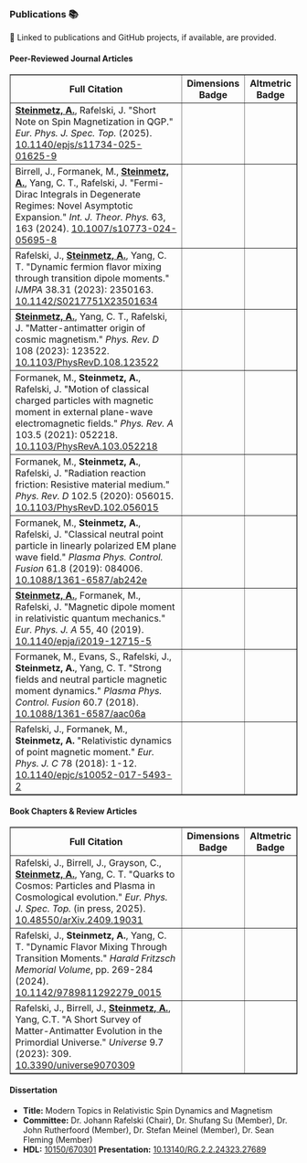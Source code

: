 ### Publications 📚

<script async src="https://badge.dimensions.ai/badge.js" charset="utf-8"></script>
<script type='text/javascript' src='https://d1bxh8uas1mnw7.cloudfront.net/assets/embed.js'></script>

<p>🔗 Linked to publications and GitHub projects, if available, are provided.</p>

<h4>Peer-Reviewed Journal Articles</h4>
<table border="1">
  <thead>
    <tr>
      <th>Full Citation</th>
      <th>Dimensions Badge</th>
      <th>Altmetric Badge</th>
    </tr>
  </thead>
  <tbody>
    <tr>
      <td>
        <strong><a href="https://github.com/ajsteinmetz/short-note-qgp">Steinmetz, A.</a></strong>, Rafelski, J. "Short Note on Spin Magnetization in QGP." <i>Eur. Phys. J. Spec. Top.</i> (2025). <a href="https://doi.org/10.1140/epjs/s11734-025-01625-9">10.1140/epjs/s11734-025-01625-9</a>
      </td>
      <td>
        <span class="__dimensions_badge_embed__" data-doi="10.1140/epjs/s11734-025-01625-9" data-hide-zero-citations="true" data-style="small_circle" data-legend="hover-left"></span>
      </td>
      <td>
        <div data-badge-type="donut" data-badge-popover="right" data-doi="10.1140/epjs/s11734-025-01625-9" data-hide-no-mentions="true" class="altmetric-embed"></div>
      </td>
    </tr>
    <tr>
      <td>
        Birrell, J., Formanek, M., <strong><a href="https://github.com/ajsteinmetz/fermi-distribution">Steinmetz, A.</a></strong>, Yang, C. T., Rafelski, J. "Fermi-Dirac Integrals in Degenerate Regimes: Novel Asymptotic Expansion." <i>Int. J. Theor. Phys.</i> 63, 163 (2024). <a href="https://doi.org/10.1007/s10773-024-05695-8">10.1007/s10773-024-05695-8</a>
      </td>
      <td>
        <span class="__dimensions_badge_embed__" data-doi="10.1007/s10773-024-05695-8" data-hide-zero-citations="true" data-style="small_circle" data-legend="hover-left"></span>
      </td>
      <td>
        <div data-badge-type="donut" data-badge-popover="right" data-doi="10.1007/s10773-024-05695-8" data-hide-no-mentions="true" class="altmetric-embed"></div>
      </td>
    </tr>
    <tr>
      <td>
        Rafelski, J., <strong><a href="https://github.com/ajsteinmetz/neutrino-transition-moments">Steinmetz, A.</a></strong>, Yang, C. T. "Dynamic fermion flavor mixing through transition dipole moments." <em>IJMPA</em> 38.31 (2023): 2350163. <a href="https://doi.org/10.1142/S0217751X23501634">10.1142/S0217751X23501634</a>
      </td>
      <td>
        <span class="__dimensions_badge_embed__" data-doi="10.1142/S0217751X23501634" data-hide-zero-citations="true" data-style="small_circle" data-legend="hover-left"></span>
      </td>
      <td>
        <div data-badge-type="donut" data-badge-popover="right" data-doi="10.1142/S0217751X23501634" data-hide-no-mentions="true" class="altmetric-embed"></div>
      </td>
    </tr>
    <tr>
      <td>
        <strong><a href="https://github.com/ajsteinmetz/plasma-partition">Steinmetz, A.</a></strong>, Yang, C. T., Rafelski, J. "Matter-antimatter origin of cosmic magnetism." <em>Phys. Rev. D</em> 108 (2023): 123522. <a href="https://doi.org/10.1103/PhysRevD.108.123522">10.1103/PhysRevD.108.123522</a>
      </td>
      <td>
        <span class="__dimensions_badge_embed__" data-doi="10.1103/PhysRevD.108.123522" data-hide-zero-citations="true" data-style="small_circle" data-legend="hover-left"></span>
      </td>
      <td>
        <div data-badge-type="donut" data-badge-popover="right" data-doi="10.1103/PhysRevD.108.123522" data-hide-no-mentions="true" class="altmetric-embed"></div>
      </td>
    </tr>
    <tr>
      <td>
        Formanek, M., <strong>Steinmetz, A.</strong>, Rafelski, J. "Motion of classical charged particles with magnetic moment in external plane-wave electromagnetic fields." <em>Phys. Rev. A</em> 103.5 (2021): 052218. <a href="https://doi.org/10.1103/PhysRevA.103.052218">10.1103/PhysRevA.103.052218</a>
      </td>
      <td>
        <span class="__dimensions_badge_embed__" data-doi="10.1103/PhysRevA.103.052218" data-hide-zero-citations="true" data-style="small_circle" data-legend="hover-left"></span>
      </td>
      <td>
        <div data-badge-type="donut" data-badge-popover="right" data-doi="10.1103/PhysRevA.103.052218" data-hide-no-mentions="true" class="altmetric-embed"></div>
      </td>
    </tr>
    <tr>
      <td>
        Formanek, M., <strong>Steinmetz, A.</strong>, Rafelski, J. "Radiation reaction friction: Resistive material medium." <em>Phys. Rev. D</em> 102.5 (2020): 056015. <a href="https://doi.org/https://doi.org/10.1103/PhysRevD.102.056015">10.1103/PhysRevD.102.056015</a>
      </td>
      <td>
        <span class="__dimensions_badge_embed__" data-doi="10.1103/PhysRevD.102.056015" data-hide-zero-citations="true" data-style="small_circle" data-legend="hover-left"></span>
      </td>
      <td>
        <div data-badge-type="donut" data-badge-popover="right" data-doi="10.1103/PhysRevD.102.056015" data-hide-no-mentions="true" class="altmetric-embed"></div>
      </td>
    </tr>
    <tr>
      <td>
        Formanek, M., <strong>Steinmetz, A.</strong>, Rafelski, J. "Classical neutral point particle in linearly polarized EM plane wave field." <em>Plasma Phys. Control. Fusion</em> 61.8 (2019): 084006. <a href="https://doi.org/10.1088/1361-6587/ab242e">10.1088/1361-6587/ab242e</a>
      </td>
      <td>
        <span class="__dimensions_badge_embed__" data-doi="10.1088/1361-6587/ab242e" data-hide-zero-citations="true" data-style="small_circle" data-legend="hover-left"></span>
      </td>
      <td>
        <div data-badge-type="donut" data-badge-popover="right" data-doi="10.1088/1361-6587/ab242e" data-hide-no-mentions="true" class="altmetric-embed"></div>
      </td>
    </tr>
    <tr>
      <td>
        <strong><a href="https://github.com/ajsteinmetz/magnetic-dipole-moment">Steinmetz, A.</a></strong>, Formanek, M., Rafelski, J. "Magnetic dipole moment in relativistic quantum mechanics." <em>Eur. Phys. J. A</em> 55, 40 (2019). <a href="https://doi.org/10.1140/epja/i2019-12715-5">10.1140/epja/i2019-12715-5</a>
      </td>
      <td>
        <span class="__dimensions_badge_embed__" data-doi="10.1140/epja/i2019-12715-5" data-hide-zero-citations="true" data-style="small_circle" data-legend="hover-left"></span>
      </td>
      <td>
        <div data-badge-type="donut" data-badge-popover="right" data-doi="10.1140/epja/i2019-12715-5" data-hide-no-mentions="true" class="altmetric-embed"></div>
      </td>
    </tr>
    <tr>
      <td>
        Formanek, M., Evans, S., Rafelski, J., <strong>Steinmetz, A.</strong>, Yang, C. T. "Strong fields and neutral particle magnetic moment dynamics." <em>Plasma Phys. Control. Fusion</em> 60.7 (2018). <a href="https://doi.org/10.1088/1361-6587/aac06a">10.1088/1361-6587/aac06a</a>
      </td>
      <td>
        <span class="__dimensions_badge_embed__" data-doi="10.1088/1361-6587/aac06a" data-hide-zero-citations="true" data-style="small_circle" data-legend="hover-left"></span>
      </td>
      <td>
        <div data-badge-type="donut" data-badge-popover="right" data-doi="10.1088/1361-6587/aac06a" data-hide-no-mentions="true" class="altmetric-embed"></div>
      </td>
    </tr>
    <tr>
      <td>
        Rafelski, J., Formanek, M., <strong>Steinmetz, A.</strong> "Relativistic dynamics of point magnetic moment." <em>Eur. Phys. J. C</em> 78 (2018): 1-12. <a href="https://doi.org/10.1140/epjc/s10052-017-5493-2">10.1140/epjc/s10052-017-5493-2</a>
      </td>
      <td>
        <span class="__dimensions_badge_embed__" data-doi="10.1140/epjc/s10052-017-5493-2" data-hide-zero-citations="true" data-style="small_circle" data-legend="hover-left"></span>
      </td>
      <td>
        <div data-badge-type="donut" data-badge-popover="right" data-doi="10.1140/epjc/s10052-017-5493-2" data-hide-no-mentions="true" class="altmetric-embed"></div>
      </td>
    </tr>
  </tbody>
</table>

<h4>Book Chapters &amp; Review Articles</h4>
<table border="1">
  <thead>
    <tr>
      <th>Full Citation</th>
      <th>Dimensions Badge</th>
      <th>Altmetric Badge</th>
    </tr>
  </thead>
  <tbody>
    <tr>
      <td>
        Rafelski, J., Birrell, J., Grayson, C., <strong><a href="https://github.com/ajsteinmetz/thesis-collab-project">Steinmetz, A.</a></strong>, Yang, C. T. "Quarks to Cosmos: Particles and Plasma in Cosmological evolution." <i>Eur. Phys. J. Spec. Top.</i> (in press, 2025). <a href="https://doi.org/10.48550/arXiv.2409.19031">10.48550/arXiv.2409.19031</a>
      </td>
      <td>
        <span class="__dimensions_badge_embed__" data-doi="10.48550/arXiv.2409.19031" data-hide-zero-citations="true" data-style="small_circle" data-legend="hover-left"></span>
      </td>
      <td>
        <div data-badge-type="donut" data-badge-popover="right" data-altmetric-id="168842996" data-hide-no-mentions="true" class="altmetric-embed"></div>
      </td>
    </tr>
    <tr>
      <td>
        Rafelski, J., <strong>Steinmetz, A.</strong>, Yang, C. T. "Dynamic Flavor Mixing Through Transition Moments." <em>Harald Fritzsch Memorial Volume</em>, pp. 269-284 (2024). <a href="https://doi.org/10.1142/9789811292279_0015">10.1142/9789811292279_0015</a>
      </td>
      <td>
        <span class="__dimensions_badge_embed__" data-doi="10.1142/9789811292279_0015" data-hide-zero-citations="true" data-style="small_circle" data-legend="hover-left"></span>
      </td>
      <td>
        <div data-badge-type="donut" data-badge-popover="right" data-doi="10.1142/9789811292279_0015" data-hide-no-mentions="true" class="altmetric-embed"></div>
      </td>
    </tr>
    <tr>
      <td>
        Rafelski, J., Birrell, J., <strong><a href="https://github.com/ajsteinmetz/a-short-survey">Steinmetz, A.</a></strong>, Yang, C.T. "A Short Survey of Matter-Antimatter Evolution in the Primordial Universe." <em>Universe</em> 9.7 (2023): 309. <a href="https://doi.org/10.3390/universe9070309">10.3390/universe9070309</a>
      </td>
      <td>
        <span class="__dimensions_badge_embed__" data-doi="10.3390/universe9070309" data-hide-zero-citations="true" data-style="small_circle" data-legend="hover-left"></span>
      </td>
      <td>
        <div data-badge-type="donut" data-badge-popover="right" data-doi="10.3390/universe9070309" data-hide-no-mentions="true" class="altmetric-embed"></div>
      </td>
    </tr>
  </tbody>
</table>

<h4>Dissertation</h4>

<ul>
  <li>
    <strong>Title:</strong> Modern Topics in Relativistic Spin Dynamics and Magnetism
  </li>
  <li>
    <strong>Committee:</strong> Dr. Johann Rafelski (Chair), Dr. Shufang Su (Member), Dr. John Rutherfoord (Member), Dr. Stefan Meinel (Member), Dr. Sean Fleming (Member)
  </li>
  <li>
    <strong>HDL:</strong> <a href="http://hdl.handle.net/10150/670301">10150/670301</a> <strong>Presentation:</strong> <a href="http://dx.doi.org/10.13140/RG.2.2.24323.27689">10.13140/RG.2.2.24323.27689</a>
  </li>
</ul>

